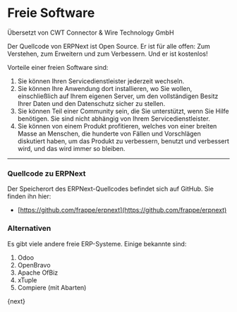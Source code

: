 # Freie Software

<span class="text-muted contributed-by">Übersetzt von CWT Connector & Wire Technology GmbH</span> 

Der Quellcode von ERPNext ist Open Source. Er ist für alle offen: Zum Verstehen, zum Erweitern und zum Verbessern. Und er ist kostenlos!

Vorteile einer freien Software sind:

1. Sie können Ihren Servicedienstleister jederzeit wechseln.
2. Sie können Ihre Anwendung dort installieren, wo Sie wollen, einschließlich auf Ihrem eigenen Server, um den vollständigen Besitz Ihrer Daten und den Datenschutz sicher zu stellen.
3. Sie können Teil einer Community sein, die Sie unterstützt, wenn Sie Hilfe benötigen. Sie sind nicht abhängig von Ihrem Servicedienstleister.
4. Sie können von einem Produkt profitieren, welches von einer breiten Masse an Menschen, die hunderte von Fällen und Vorschlägen diskutiert haben, um das Produkt zu verbessern, benutzt und verbessert wird, und das wird immer so bleiben.


---

### Quellcode zu ERPNext

Der Speicherort des ERPNext-Quellcodes befindet sich auf GitHub. Sie finden ihn hier:

- [https://github.com/frappe/erpnext](https://github.com/frappe/erpnext)

### Alternativen

Es gibt viele andere freie ERP-Systeme. Einige bekannte sind:

1. Odoo<BR>
2. OpenBravo
3. Apache OfBiz
4. xTuple
5. Compiere (mit Abarten)

{next}
